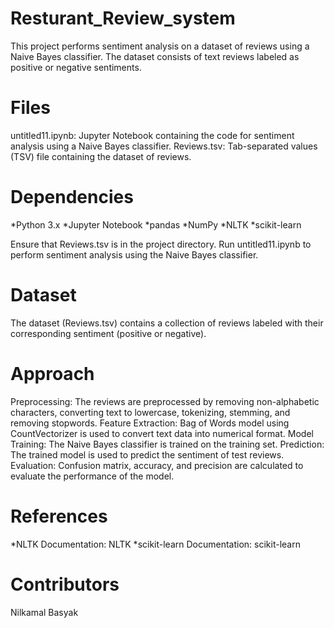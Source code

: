 # Resturant_Review_system

This project performs sentiment analysis on a dataset of reviews using a Naive Bayes classifier. The dataset consists of text reviews labeled as positive or negative sentiments.

# Files
untitled11.ipynb: Jupyter Notebook containing the code for sentiment analysis using a Naive Bayes classifier.
Reviews.tsv: Tab-separated values (TSV) file containing the dataset of reviews.
# Dependencies
*Python 3.x
*Jupyter Notebook
*pandas
*NumPy
*NLTK
*scikit-learn

Ensure that Reviews.tsv is in the project directory.
Run untitled11.ipynb to perform sentiment analysis using the Naive Bayes classifier.

# Dataset
The dataset (Reviews.tsv) contains a collection of reviews labeled with their corresponding sentiment (positive or negative).

# Approach
Preprocessing: The reviews are preprocessed by removing non-alphabetic characters, converting text to lowercase, tokenizing, stemming, and removing stopwords.
Feature Extraction: Bag of Words model using CountVectorizer is used to convert text data into numerical format.
Model Training: The Naive Bayes classifier is trained on the training set.
Prediction: The trained model is used to predict the sentiment of test reviews.
Evaluation: Confusion matrix, accuracy, and precision are calculated to evaluate the performance of the model.
# References
*NLTK Documentation: NLTK
*scikit-learn Documentation: scikit-learn
# Contributors
Nilkamal Basyak
